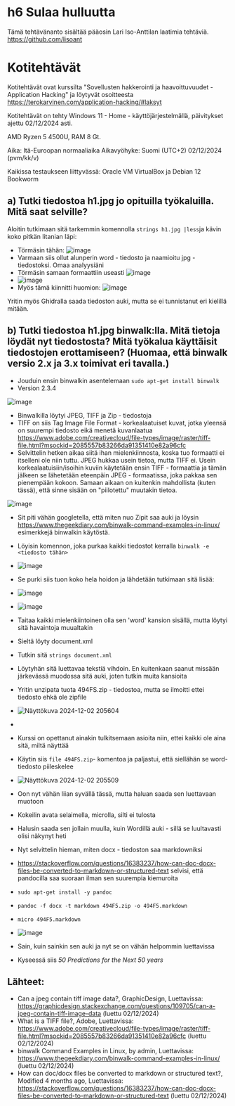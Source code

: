 # h6 Sulaa hulluutta
Tämä tehtävänanto sisältää pääosin Lari Iso-Anttilan laatimia tehtäviä. https://github.com/lisoant

# Kotitehtävät
Kotitehtävät ovat kurssilta "Sovellusten hakkerointi ja haavoittuvuudet - Application Hacking" ja löytyvät osoitteesta https://terokarvinen.com/application-hacking/#laksyt

Kotitehtävät on tehty Windows 11 - Home - käyttöjärjestelmällä, päivitykset ajettu 02/12/2024 asti.

AMD Ryzen 5 4500U, RAM 8 Gt.

Aika: Itä-Euroopan normaaliaika Aikavyöhyke: Suomi (UTC+2) 02/12/2024 (pvm/kk/v)

Kaikissa testaukseen liittyvässä:
Oracle VM VirtualBox ja Debian 12 Bookworm

## a) Tutki tiedostoa h1.jpg jo opituilla työkaluilla. Mitä saat selville?

Aloitin tutkimaan sitä tarkemmin komennolla ```strings h1.jpg |less```ja kävin koko pitkän litanian läpi:
- Törmäsin tähän:  ![image](https://github.com/user-attachments/assets/e522102b-c29d-46aa-8429-39f4efc5a587)
- Varmaan siis ollut alunperin word - tiedosto ja naamioitu jpg - tiedostoksi. Omaa analyysiäni
- Törmäsin samaan formaattiin useasti ![image](https://github.com/user-attachments/assets/70c75830-db39-4f1f-b159-a42835e75935)
- ![image](https://github.com/user-attachments/assets/5a52a02c-3778-4ad9-90b4-bd267d0626be)
- Myös tämä kiinnitti huomion: ![image](https://github.com/user-attachments/assets/7db2e8f0-e7ab-4703-bfc5-ff3afe6c250b)

Yritin myös Ghidralla saada tiedoston auki, mutta se ei tunnistanut eri kielillä mitään.


## b) Tutki tiedostoa h1.jpg binwalk:lla. Mitä tietoja löydät nyt tiedostosta? Mitä työkalua käyttäisit tiedostojen erottamiseen? (Huomaa, että binwalk versio 2.x ja 3.x toimivat eri tavalla.)

- Jouduin ensin binwalkin asentelemaan ```sudo apt-get install binwalk```
- Version 2.3.4

![image](https://github.com/user-attachments/assets/3f3bb1b0-555e-4f19-aece-58eb0a2bb2e2)

- Binwalkilla löytyi JPEG, TIFF ja Zip - tiedostoja
- TIFF on siis Tag Image File Format - korkealaatuiset kuvat, jotka yleensä on suurempi tiedosto eikä menetä kuvanlaatua https://www.adobe.com/creativecloud/file-types/image/raster/tiff-file.html?msockid=2085557b83266da91351410e82a96cfc
- Selvittelin hetken aikaa siitä ihan mielenkiinnosta, koska tuo formaatti ei itselleni ole niin tuttu. JPEG hukkaa usein tietoa, mutta TIFF ei. Usein korkealaatuisiin/isoihin kuviin käytetään ensin TIFF - formaattia ja tämän jälkeen se lähetetään eteenpäin JPEG - formaatissa, joka pakkaa sen pienempään kokoon. Samaan aikaan on kuitenkin mahdollista (kuten tässä), että sinne sisään on "piilotettu" muutakin tietoa.


![image](https://github.com/user-attachments/assets/64b821c4-26ee-49bc-a55b-61a8dcfab93c)

- Sit piti vähän googletella, että miten nuo Zipit saa auki ja löysin https://www.thegeekdiary.com/binwalk-command-examples-in-linux/ esimerkkejä binwalkin käytöstä.
- Löyisin komennon, joka purkaa kaikki tiedostot kerralla ```binwalk -e <tiedosto tähän>```
- ![image](https://github.com/user-attachments/assets/fd347885-495e-42e4-a76b-21fbb83aa49e)
- Se purki siis tuon koko hela hoidon ja lähdetään tutkimaan sitä lisää:
- ![image](https://github.com/user-attachments/assets/ea432430-e1ba-477b-b1d5-1d4f1d59c68d)

- ![image](https://github.com/user-attachments/assets/ed192638-42b4-49ae-a78e-0b9565f8e9ce)

 - Taitaa kaikki mielenkiintoinen olla sen 'word' kansion sisällä, mutta löytyi sitä havaintoja muualtakin
 - Sieltä löyty document.xml
 - Tutkin sitä ```strings document.xml```
 - Löytyhän sitä luettavaa tekstiä vihdoin. En kuitenkaan saanut missään järkevässä muodossa sitä auki, joten tutkin muita kansioita
 - Yritin unzipata tuota 494FS.zip - tiedostoa, mutta se ilmoitti ettei tiedosto ehkä ole zipfile
- ![Näyttökuva 2024-12-02 205604](https://github.com/user-attachments/assets/5439b7e4-af98-4496-a588-9dd16efe331e)
 - 
 - Kurssi on opettanut ainakin tulkitsemaan asioita niin, ettei kaikki ole aina sitä, miltä näyttää
 - Käytin siis ```file 494FS.zip```- komentoa ja paljastui, että siellähän se word-tiedosto piileskelee
- ![Näyttökuva 2024-12-02 205509](https://github.com/user-attachments/assets/db6720d6-7da8-4078-91bd-9afc4832aa25)
- Oon nyt vähän liian syvällä tässä, mutta haluan saada sen luettavaan muotoon
- Kokeilin avata selaimella, microlla, silti ei tulosta
- Halusin saada sen jollain muulla, kuin Wordillä auki - sillä se luultavasti olisi näkynyt heti
- Nyt selvittelin hieman, miten docx - tiedoston saa markdowniksi
- https://stackoverflow.com/questions/16383237/how-can-doc-docx-files-be-converted-to-markdown-or-structured-text selvisi, että pandocilla saa suoraan ilman sen suurempia kiemuroita
- ```sudo apt-get install -y pandoc```
- ```pandoc -f docx -t markdown 494F5.zip -o 494F5.markdown```
- ```micro 494F5.markdown```
- ![image](https://github.com/user-attachments/assets/10ae4d70-2c4b-410b-a66f-1f7f3825ccdf)
- Sain, kuin sainkin sen auki ja nyt se on vähän helpommin luettavissa
- Kyseessä siis *50 Predictions for the Next 50 years*

## Lähteet:

- Can a jpeg contain tiff image data?, GraphicDesign, Luettavissa: https://graphicdesign.stackexchange.com/questions/109705/can-a-jpeg-contain-tiff-image-data (luettu 02/12/2024)
- What is a TIFF file?, Adobe, Luettavissa: https://www.adobe.com/creativecloud/file-types/image/raster/tiff-file.html?msockid=2085557b83266da91351410e82a96cfc (luettu 02/12/2024)
- binwalk Command Examples in Linux, by admin, Luettavissa: https://www.thegeekdiary.com/binwalk-command-examples-in-linux/ (luettu 02/12/2024)
- How can doc/docx files be converted to markdown or structured text?, Modified 4 months ago, Luettavissa: https://stackoverflow.com/questions/16383237/how-can-doc-docx-files-be-converted-to-markdown-or-structured-text (luettu 02/12/2024)
